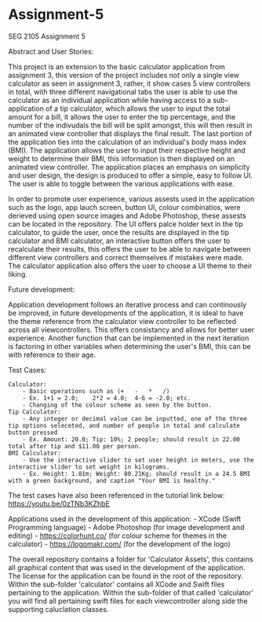 # Assignment-5
 SEG 2105 Assignment 5


Abstract and User Stories:

This project is an extension to the basic calculator application from assignment 3, this version of the project includes not only a single view calculator as seen in assignment 3, rather, it show cases 5 view controllers in total, with three different navigational tabs
the user is able to use the calculator as an individual application while having access to a sub-application of a tip calculator, which allows the user to input the total amount for a bill, it allows the user to enter the tip percentage, and the number of the indivudals
the bill will be split amongst, this will then result in an animated view controller that displays the final result. The last portion of the application ties into the calculation of an individual's body mass index (BMI). The application allows the user to input their respective
height and weight to determine their BMI, this information is then displayed on an animated view controller. The application places an emphasis on simplicity and user design, the design is produced to offer a simple, easy to follow UI. The user is able to toggle 
between the various applications with ease. 

In order to promote user experience, various assests used in the application such as the logo, app lauch screen, button UI, colour combinatios, were derieved using open source images and Adobe Photoshop, these 
assests can be located in the repository. The UI offers palce holder text in the tip calculator, to guide the user, once the results are displayed in the tip calculator and BMI calculator, an interactive button offers the user to recalculate their results, this offers the 
user to be able to navigate between different view controllers and correct themselves if mistakes were made. The calculator application also offers the user to choose a UI theme to their liking.


Future development:

Application development follows an iterative process and can continously be improved, in future developments of the application, it is ideal to have the theme reference from the calculator view controller to be reflected across all viewcontrollers. This offers consistancy
and allows for better user experience. Another function that can be implemented in the next iteration is factoring in other variables when determining the user's BMI, this can be with reference to their age.

Test Cases:

    Calculator:
        - Basic operations such as (+   -   *   /)
        - Ex. 1+1 = 2.0;    2*2 = 4.0;  4-6 = -2.0; etc.
        - Changing of the colour scheme as seen by the button.
    Tip Calculator:
        - Any integer or decimal value can be inputted, one of the three tip options seleceted, and number of people in total and calculate button pressed
        - Ex. Amount: 20.0; Tip: 10%; 2 people; should result in 22.00 total after tip and $11.00 per person.
    BMI Calculator:
        - Use the interactive slider to set user height in meters, use the interactive slider to set weight in kilograms.
        - Ex. Height: 1.81m; Weight: 80.21Kg; should result in a 24.5 BMI with a green background, and caption "Your BMI is healthy."

The test cases have also been referenced in the tutorial link below:
    https://youtu.be/0zTNb3KZhbE
    
Applications used in the development of this application:
        - XCode (Swift Programming language)
        - Adobe Photoshop (for image development and editing)
        - https://colorhunt.co/ (for colour scheme for themes in the calculator)
        - https://logomakr.com/ (for the development of the logo)

The overall repository contains a folder for 'Calculator Assets', this contains all graphical content that was used in the development of the application. The license for the application can be found in the root of the repository. Within the sub-folder 'calculator' contains all XCode and Swift files pertaining to the application. Within the sub-folder of that called 'calculator' you will find all pertaining swift files for each viewcontroller along side the supporting caluclation classes.
